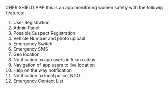 #HER SHIELD APP
this is an app monitoring women safety with the followig features:-
1. User Registration<br> 
2. Admin Panel<br>   
3. Possible Suspect Registration <br> 
4. Vehicle Number and photo upload<br> 
5. Emergency Switch<br> 
6. Emergency SMS<br> 
7. Geo location<br> 
8.  Notification to app users in 5 km radius<br> 
9. Navigation of app users to live location<br> 
10. Help on the way notification<br> 
11. Notification to local police, NGO<br> 
12. Emergency Contact List<br> 

